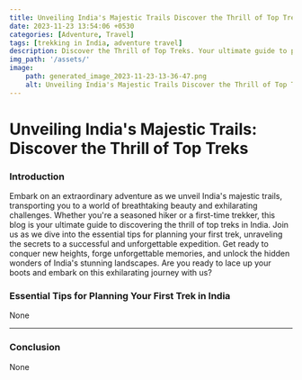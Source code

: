 ```yaml
---
title: Unveiling India's Majestic Trails Discover the Thrill of Top Treks
date: 2023-11-23 13:54:06 +0530
categories: [Adventure, Travel]
tags: [trekking in India, adventure travel]
description: Discover the Thrill of Top Treks. Your ultimate guide to planning an unforgettable expedition in India's stunning landscapes. Lace up and conquer new heights with us!
img_path: '/assets/'
image:
    path: generated_image_2023-11-23-13-36-47.png
    alt: Unveiling India's Majestic Trails Discover the Thrill of Top Treks
---
```


# Unveiling India's Majestic Trails: Discover the Thrill of Top Treks

### Introduction

Embark on an extraordinary adventure as we unveil India's majestic trails, transporting you to a world of breathtaking beauty and exhilarating challenges. Whether you're a seasoned hiker or a first-time trekker, this blog is your ultimate guide to discovering the thrill of top treks in India. Join us as we dive into the essential tips for planning your first trek, unraveling the secrets to a successful and unforgettable expedition. Get ready to conquer new heights, forge unforgettable memories, and unlock the hidden wonders of India's stunning landscapes. Are you ready to lace up your boots and embark on this exhilarating journey with us?



### Essential Tips for Planning Your First Trek in India



 None


-------------------------
### Conclusion
None
